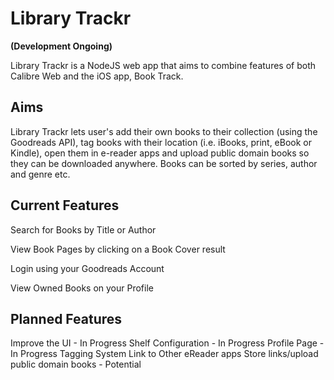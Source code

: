 # Library Trackr

**(Development Ongoing)**

Library Trackr is a NodeJS web app that aims to combine features of both Calibre Web and the iOS app, Book Track.

## Aims

Library Trackr lets user's add their own books to their collection (using the Goodreads API), tag books with their location (i.e. iBooks, print, eBook or Kindle), open them in e-reader apps and upload public domain books so they can be downloaded anywhere. Books can be sorted by series, author and genre etc.

## Current Features

Search for Books by Title or Author

View Book Pages by clicking on a Book Cover result

Login using your Goodreads Account

View Owned Books on your Profile

## Planned Features

Improve the UI - In Progress
Shelf Configuration - In Progress
Profile Page - In Progress
Tagging System
Link to Other eReader apps
Store links/upload public domain books - Potential
